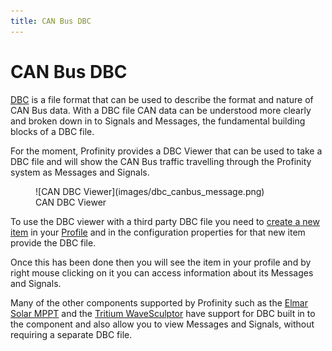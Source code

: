 ```yaml
---
title: CAN Bus DBC
---
```


# CAN Bus DBC

[DBC](http://socialledge.com/sjsu/index.php/DBC_Format) is a file format that can be used to describe the format and nature of CAN Bus data.  With a DBC file CAN data can be understood more clearly and broken down in to Signals and Messages, the fundamental building blocks of a DBC file.

For the moment, Profinity provides a DBC Viewer that can be used to take a DBC file and will show the CAN Bus traffic travelling through the Profinity system as Messages and Signals.

<figure markdown>
![CAN DBC Viewer](images/dbc_canbus_message.png)
<figcaption>CAN DBC Viewer</figcaption>
</figure>

To use the DBC viewer with a third party DBC file you need to [create a new item](15_Adding_New_Items.md) in your [Profile](10_Profiles.md) and in the configuration properties for that new item provide the DBC file.  

Once this has been done then you will see the item in your profile and by right mouse clicking on it you can access information about its Messages and Signals.

Many of the other components supported by Profinity such as the [Elmar Solar MPPT](85_Elmar_Solar_MPPT.md) and the [Tritium WaveSculptor](80_Tritium_WaveSculptor.md) have support for DBC built in to the component and also allow you to view Messages and Signals, without requiring a separate DBC file.
